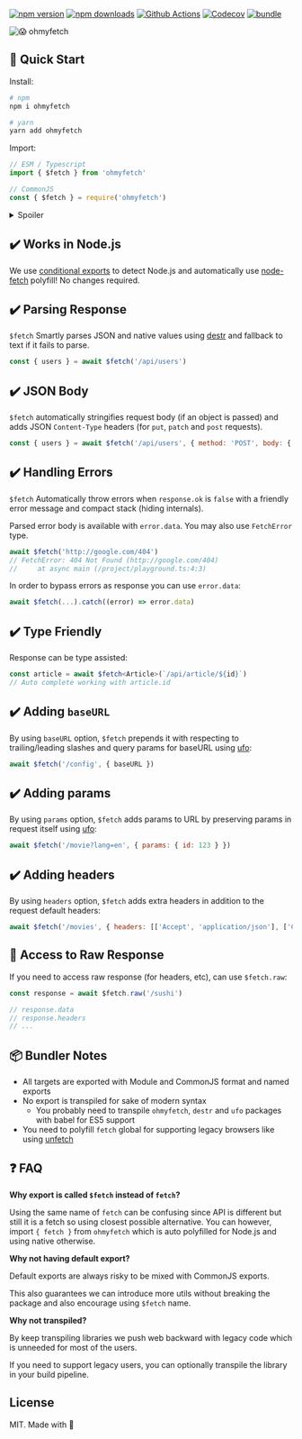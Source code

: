 
[![npm version][npm-version-src]][npm-version-href]
[![npm downloads][npm-downloads-src]][npm-downloads-href]
[![Github Actions][github-actions-src]][github-actions-href]
[![Codecov][codecov-src]][codecov-href]
[![bundle][bundle-src]][bundle-href]

![😱 ohmyfetch](.github/banner.svg)

## 🚀 Quick Start

Install:

```bash
# npm
npm i ohmyfetch

# yarn
yarn add ohmyfetch
```

Import:

```js
// ESM / Typescript
import { $fetch } from 'ohmyfetch'

// CommonJS
const { $fetch } = require('ohmyfetch')
```

<details>
  <summary>Spoiler</summary>
  <img src="https://media.giphy.com/media/Dn1QRA9hqMcoMz9zVZ/giphy.gif">
</details>

## ✔️ Works in Node.js

We use [conditional exports](https://nodejs.org/api/packages.html#packages_conditional_exports) to detect Node.js
 and automatically use [node-fetch](https://github.com/node-fetch/node-fetch) polyfill! No changes required.

## ✔️ Parsing Response

`$fetch` Smartly parses JSON and native values using [destr](https://github.com/unjs/destr) and fallback to text if it fails to parse.

```js
const { users } = await $fetch('/api/users')
```

## ✔️ JSON Body

`$fetch` automatically stringifies request body (if an object is passed) and adds JSON `Content-Type` headers (for `put`, `patch` and `post` requests).

```js
const { users } = await $fetch('/api/users', { method: 'POST', body: { some: 'json' } })
```

## ✔️ Handling Errors

`$fetch` Automatically throw errors when `response.ok` is `false` with a friendly error message and compact stack (hiding internals).

Parsed error body is available with `error.data`. You may also use `FetchError` type.

```ts
await $fetch('http://google.com/404')
// FetchError: 404 Not Found (http://google.com/404)
//     at async main (/project/playground.ts:4:3)
```

In order to bypass errors as response you can use `error.data`:

```ts
await $fetch(...).catch((error) => error.data)
```

## ✔️ Type Friendly

Response can be type assisted:

```ts
const article = await $fetch<Article>(`/api/article/${id}`)
// Auto complete working with article.id
```

## ✔️ Adding `baseURL`

By using `baseURL` option, `$fetch` prepends it with respecting to trailing/leading slashes and query params for baseURL using [ufo](https://github.com/unjs/ufo):

```js
await $fetch('/config', { baseURL })
```

## ✔️ Adding params

By using `params` option, `$fetch` adds params to URL by preserving params in request itself using [ufo](https://github.com/unjs/ufo):

```js
await $fetch('/movie?lang=en', { params: { id: 123 } })
```

## ✔️ Adding headers

By using `headers` option, `$fetch` adds extra headers in addition to the request default headers:

```js
await $fetch('/movies', { headers: [['Accept', 'application/json'], ['Cache-Control', 'no-cache']] })
```

## 🍣 Access to Raw Response

If you need to access raw response (for headers, etc), can use `$fetch.raw`:

```js
const response = await $fetch.raw('/sushi')

// response.data
// response.headers
// ...
```

## 📦 Bundler Notes

- All targets are exported with Module and CommonJS format and named exports
- No export is transpiled for sake of modern syntax
  - You probably need to transpile `ohmyfetch`, `destr` and `ufo` packages with babel for ES5 support
- You need to polyfill `fetch` global for supporting legacy browsers like using [unfetch](https://github.com/developit/unfetch)

## ❓ FAQ

**Why export is called `$fetch` instead of `fetch`?**

Using the same name of `fetch` can be confusing since API is different but still it is a fetch so using closest possible alternative. You can however, import `{ fetch }` from `ohmyfetch` which is auto polyfilled for Node.js and using native otherwise.

**Why not having default export?**

Default exports are always risky to be mixed with CommonJS exports.

This also guarantees we can introduce more utils without breaking the package and also encourage using `$fetch` name.

**Why not transpiled?**

By keep transpiling libraries we push web backward with legacy code which is unneeded for most of the users.

If you need to support legacy users, you can optionally transpile the library in your build pipeline.

## License

MIT. Made with 💖

<!-- Badges -->
[npm-version-src]: https://img.shields.io/npm/v/ohmyfetch?style=flat-square
[npm-version-href]: https://npmjs.com/package/ohmyfetch

[npm-downloads-src]: https://img.shields.io/npm/dm/ohmyfetch?style=flat-square
[npm-downloads-href]: https://npmjs.com/package/ohmyfetch

[github-actions-src]: https://img.shields.io/github/workflow/status/unjs/ohmyfetch/ci/main?style=flat-square
[github-actions-href]: https://github.com/unjs/ohmyfetch/actions?query=workflow%3Aci

[codecov-src]: https://img.shields.io/codecov/c/gh/unjs/ohmyfetch/main?style=flat-square
[codecov-href]: https://codecov.io/gh/unjs/ohmyfetch

[bundle-src]: https://img.shields.io/bundlephobia/minzip/ohmyfetch?style=flat-square
[bundle-href]: https://bundlephobia.com/result?p=ohmyfetch
